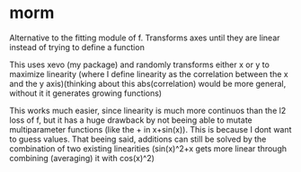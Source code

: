# morm
Alternative to the fitting module of f. Transforms axes until they are linear instead of trying to define a function


This uses xevo (my package) and randomly transforms either x or y to maximize linearity (where I define linearity as the correlation between the x and the y axis)(thinking about this abs(correlation) would be more general, without it it generates growing functions)

This works much easier, since linearity is much more continuos than the l2 loss of f, but it has a huge drawback by not beeing able to mutate multiparameter functions (like the + in x+sin(x)). This is because I dont want to guess values. That beeing said, additions can still be solved by the combination of two existing linearities (sin(x)^2+x gets more linear through combining (averaging) it with cos(x)^2)

